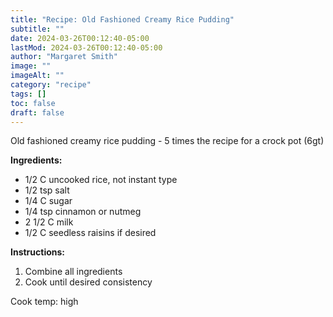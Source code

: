 ```yaml
---
title: "Recipe: Old Fashioned Creamy Rice Pudding"
subtitle: ""
date: 2024-03-26T00:12:40-05:00
lastMod: 2024-03-26T00:12:40-05:00
author: "Margaret Smith"
image: ""
imageAlt: ""
category: "recipe"
tags: []
toc: false
draft: false
---
```

Old fashioned creamy rice pudding - 5 times the recipe for a crock pot (6gt)

**Ingredients:**
- 1/2 C uncooked rice, not instant type
- 1/2 tsp salt
- 1/4 C sugar
- 1/4 tsp cinnamon or nutmeg
- 2 1/2 C milk
- 1/2 C seedless raisins if desired

**Instructions:**
1. Combine all ingredients
1. Cook until desired consistency

Cook temp: high